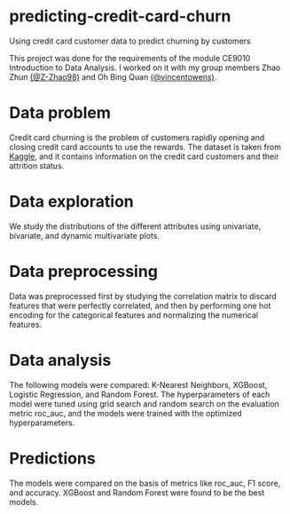 # predicting-credit-card-churn

Using credit card customer data to predict churning by customers

This project was done for the requirements of the module CE9010 Introduction to Data Analysis. I worked on it with my group members Zhao Zhun [(@Z-Zhao98)](https://github.com/Z-Zhao98) and Oh Bing Quan [(@vincentowens)](https://github.com/vincentowens).

# Data problem

Credit card churning is the problem of customers rapidly opening and closing credit card accounts to use the rewards. The dataset is taken from [Kaggle](https://www.kaggle.com/sakshigoyal7/credit-card-customers), and it contains information on the credit card customers and their attrition status.

# Data exploration

We study the distributions of the different attributes using univariate, bivariate, and dynamic multivariate plots.

# Data preprocessing

Data was preprocessed first by studying the correlation matrix to discard features that were perfectly correlated, and then by performing one hot encoding for the categorical features and normalizing the numerical features.

# Data analysis

The following models were compared: K-Nearest Neighbors, XGBoost, Logistic Regression, and Random Forest. The hyperparameters of each model were tuned using grid search and random search on the evaluation metric roc_auc, and the models were trained with the optimized hyperparameters.

# Predictions

The models were compared on the basis of metrics like roc_auc, F1 score, and accuracy. XGBoost and Random Forest were found to be the best models.
